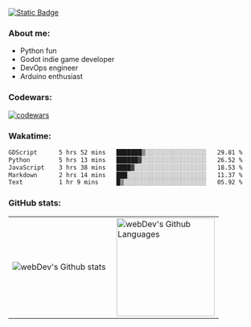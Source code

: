 [![Static Badge](https://img.shields.io/badge/Telegram-blue?style=flat&logo=telegram&link=https://t.me/sfkulagin)](https://t.me/sfkulagin)
### About me:

- Python fun
- Godot indie game developer
- DevOps engineer
- Arduino enthusiast

### Codewars:

[![codewars](https://www.codewars.com/users/talkafk/badges/large)](https://www.codewars.com/users/talkafk)

### Wakatime:

<!--START_SECTION:waka-->

```txt
GDScript      5 hrs 52 mins   ███████▒░░░░░░░░░░░░░░░░░   29.81 %
Python        5 hrs 13 mins   ██████▓░░░░░░░░░░░░░░░░░░   26.52 %
JavaScript    3 hrs 38 mins   ████▓░░░░░░░░░░░░░░░░░░░░   18.53 %
Markdown      2 hrs 14 mins   ███░░░░░░░░░░░░░░░░░░░░░░   11.37 %
Text          1 hr 9 mins     █▒░░░░░░░░░░░░░░░░░░░░░░░   05.92 %
```

<!--END_SECTION:waka-->

### GitHub stats:

<table>
  <tr>
    <td>
      <img align="left" src="http://github-readme-streak-stats.herokuapp.com?user=talkafk&theme=dark&background=000000" alt="webDev's Github stats" />
    </td>
    <td>
      <img height="195px" align="right" alt="webDev's Github Languages" src="https://github-readme-stats-sigma-five.vercel.app/api/top-langs/?username=talkafk&layout=compact&theme=vision-friendly-dark" />
    </td>
  </tr>
</table>
